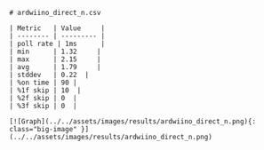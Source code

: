 
    # ardwiino_direct_n.csv

    | Metric   | Value     |
    | -------- | --------- |
    | poll rate | 1ms      |
    | min      | 1.32     |
    | max      | 2.15     |
    | avg      | 1.79     |
    | stddev   | 0.22  |
    | %on time | 90 |
    | %1f skip | 10  |
    | %2f skip | 0  |
    | %3f skip | 0  |

    [![Graph](../../assets/images/results/ardwiino_direct_n.png){: class="big-image" }](../../assets/images/results/ardwiino_direct_n.png)

    